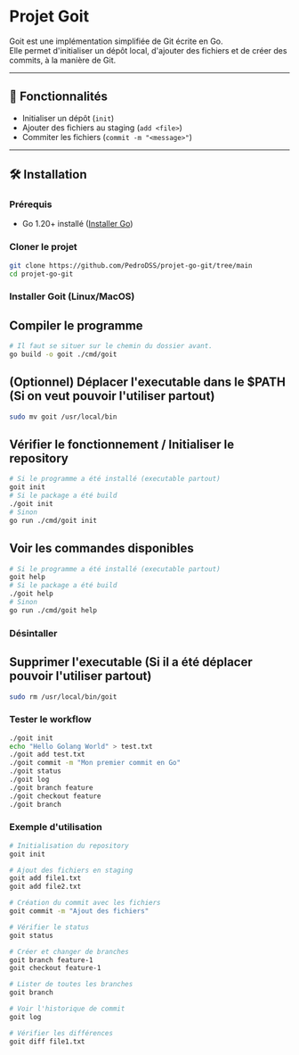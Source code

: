 # Projet Goit

Goit est une implémentation simplifiée de Git écrite en Go.  
Elle permet d'initialiser un dépôt local, d'ajouter des fichiers et de créer des commits, à la manière de Git.

---

## 🚀 Fonctionnalités

- Initialiser un dépôt (`init`)
- Ajouter des fichiers au staging (`add <file>`)
- Commiter les fichiers (`commit -m "<message>"`)

---

## 🛠️ Installation

### Prérequis
- Go 1.20+ installé ([Installer Go](https://golang.org/doc/install))

### Cloner le projet
```bash
git clone https://github.com/PedroDSS/projet-go-git/tree/main
cd projet-go-git
```

### Installer Goit (Linux/MacOS)
## Compiler le programme
```bash
# Il faut se situer sur le chemin du dossier avant.
go build -o goit ./cmd/goit
```

## (Optionnel) Déplacer l'executable dans le $PATH (Si on veut pouvoir l'utiliser partout)
```bash
sudo mv goit /usr/local/bin
```

## Vérifier le fonctionnement / Initialiser le repository
```bash
# Si le programme a été installé (executable partout)
goit init
# Si le package a été build
./goit init
# Sinon
go run ./cmd/goit init
```

## Voir les commandes disponibles
```bash
# Si le programme a été installé (executable partout)
goit help
# Si le package a été build
./goit help
# Sinon
go run ./cmd/goit help
```

### Désintaller
## Supprimer l'executable (Si il a été déplacer pouvoir l'utiliser partout)
```bash
sudo rm /usr/local/bin/goit
```

### Tester le workflow

```bash
./goit init
echo "Hello Golang World" > test.txt
./goit add test.txt
./goit commit -m "Mon premier commit en Go"
./goit status
./goit log
./goit branch feature
./goit checkout feature
./goit branch
```

### Exemple d'utilisation

```bash
# Initialisation du repository
goit init

# Ajout des fichiers en staging
goit add file1.txt
goit add file2.txt

# Création du commit avec les fichiers
goit commit -m "Ajout des fichiers"

# Vérifier le status
goit status

# Créer et changer de branches
goit branch feature-1
goit checkout feature-1

# Lister de toutes les branches
goit branch

# Voir l'historique de commit
goit log

# Vérifier les différences
goit diff file1.txt
```